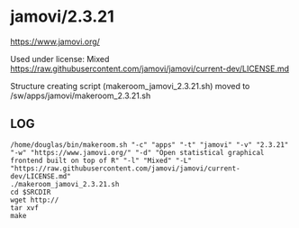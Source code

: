 jamovi/2.3.21
========================

<https://www.jamovi.org/>

Used under license:
Mixed
<https://raw.githubusercontent.com/jamovi/jamovi/current-dev/LICENSE.md>

Structure creating script (makeroom_jamovi_2.3.21.sh) moved to /sw/apps/jamovi/makeroom_2.3.21.sh

LOG
---

    /home/douglas/bin/makeroom.sh "-c" "apps" "-t" "jamovi" "-v" "2.3.21" "-w" "https://www.jamovi.org/" "-d" "Open statistical graphical frontend built on top of R" "-l" "Mixed" "-L" "https://raw.githubusercontent.com/jamovi/jamovi/current-dev/LICENSE.md"
    ./makeroom_jamovi_2.3.21.sh
    cd $SRCDIR
    wget http://
    tar xvf 
    make

